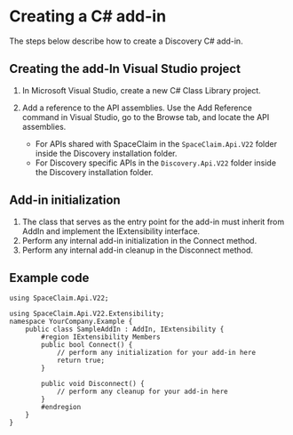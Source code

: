 # Creating a C# add-in

The steps below describe how to create a Discovery C# add-in.

## Creating the add-In Visual Studio project

1.  In Microsoft Visual Studio, create a new C# Class Library project.

2.  Add a reference to the API assemblies. Use the Add Reference command in Visual Studio, go to the Browse tab, and locate the API assemblies.

    -   For APIs shared with SpaceClaim in the `SpaceClaim.Api.V22` folder inside the Discovery installation folder.
    -   For Discovery specific APIs in the `Discovery.Api.V22` folder inside the Discovery installation folder.

## Add-in initialization

1.  The class that serves as the entry point for the add-in must inherit from AddIn and implement the IExtensibility interface.
2.  Perform any internal add-in initialization in the Connect method.
3.  Perform any internal add-in cleanup in the Disconnect method.

## Example code

```
using SpaceClaim.Api.V22;

using SpaceClaim.Api.V22.Extensibility;
namespace YourCompany.Example {
    public class SampleAddIn : AddIn, IExtensibility {
        #region IExtensibility Members
        public bool Connect() {
            // perform any initialization for your add-in here
            return true;
        }

        public void Disconnect() {
            // perform any cleanup for your add-in here
        }
        #endregion
    }
}
```

